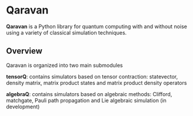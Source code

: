 # Qaravan

**Qaravan** is a Python library for quantum computing with and without noise using a variety of classical simulation techniques. 

## Overview

Qaravan is organized into two main submodules

**tensorQ**: contains simulators based on tensor contraction: statevector, density matrix, matrix product states and matrix product density operators

**algebraQ**: contains simulators based on algebraic methods: Clifford, matchgate, Pauli path propagation and Lie algebraic simulation (in development)